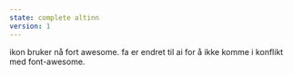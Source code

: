 ```yaml
---
state: complete altinn
version: 1
---
```

ikon bruker nå fort awesome. fa er endret til ai for å ikke komme i konflikt med font-awesome.
